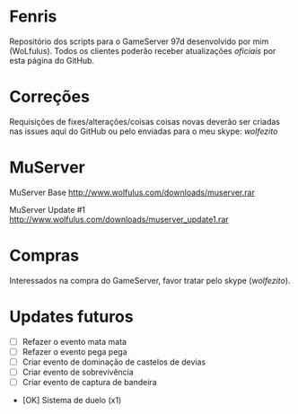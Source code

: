 Fenris
==============

Repositório dos scripts para o GameServer 97d desenvolvido por mim (WoLfulus).
Todos os clientes  poderão receber atualizações *oficiais* por esta página do GitHub.

Correções
==============

Requisições de fixes/alterações/coisas coisas novas deverão ser criadas nas issues aqui do GitHub ou pelo enviadas para o meu skype: *wolfezito*

MuServer
==============

MuServer Base
http://www.wolfulus.com/downloads/muserver.rar

MuServer Update #1
http://www.wolfulus.com/downloads/muserver_update1.rar

Compras
==============

Interessados na compra do GameServer, favor tratar pelo skype (*wolfezito*).

Updates futuros
==============

- [  ] Refazer o evento mata mata
- [  ] Refazer o evento pega pega
- [  ] Criar evento de dominação de castelos de devias
- [  ] Criar evento de sobrevivência
- [  ] Criar evento de captura de bandeira
- [OK] Sistema de duelo (x1)

